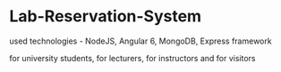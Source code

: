 # Lab-Reservation-System
used technologies - NodeJS, Angular 6, MongoDB, Express framework 

for university students, for lecturers, for instructors and for visitors

